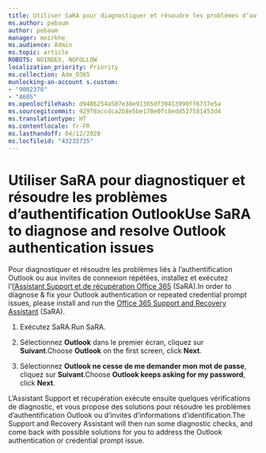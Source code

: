 ```yaml
---
title: Utiliser SaRA pour diagnostiquer et résoudre les problèmes d’authentification Outlook
ms.author: pebaum
author: pebaum
manager: mnirkhe
ms.audience: Admin
ms.topic: article
ROBOTS: NOINDEX, NOFOLLOW
localization_priority: Priority
ms.collection: Adm_O365
munlocking-an-account s.custom:
- "9002370"
- "4605"
ms.openlocfilehash: d9486254a507e38e91365df39413990ff6737e5a
ms.sourcegitcommit: 929f8accdca2b8e5be170e0fc8edd527581453d4
ms.translationtype: HT
ms.contentlocale: fr-FR
ms.lasthandoff: 04/12/2020
ms.locfileid: "43232735"
---
```

# <a name="use-sara-to-diagnose-and-resolve-outlook-authentication-issues"></a><span data-ttu-id="c6490-102">Utiliser SaRA pour diagnostiquer et résoudre les problèmes d’authentification Outlook</span><span class="sxs-lookup"><span data-stu-id="c6490-102">Use SaRA to diagnose and resolve Outlook authentication issues</span></span>

<span data-ttu-id="c6490-103">Pour diagnostiquer et résoudre les problèmes liés à l’authentification Outlook ou aux invites de connexion répétées, installez et exécutez l'[l’Assistant Support et de récupération Office 365](https://diagnostics.office.com/#/) (SaRA).</span><span class="sxs-lookup"><span data-stu-id="c6490-103">In order to diagnose & fix your Outlook authentication or repeated credential prompt issues, please install and run the [Office 365 Support and Recovery Assistant](https://diagnostics.office.com/#/) (SaRA).</span></span>

1. <span data-ttu-id="c6490-104">Exécutez SaRA.</span><span class="sxs-lookup"><span data-stu-id="c6490-104">Run SaRA.</span></span>

2. <span data-ttu-id="c6490-105">Sélectionnez **Outlook** dans le premier écran, cliquez sur **Suivant**.</span><span class="sxs-lookup"><span data-stu-id="c6490-105">Choose **Outlook** on the first screen, click **Next**.</span></span>

3. <span data-ttu-id="c6490-106">Sélectionnez **Outlook ne cesse de me demander mon mot de passe**, cliquez sur **Suivant**.</span><span class="sxs-lookup"><span data-stu-id="c6490-106">Choose **Outlook keeps asking for my password**, click **Next**.</span></span>

<span data-ttu-id="c6490-107">L’Assistant Support et récupération exécute ensuite quelques vérifications de diagnostic, et vous propose des solutions pour résoudre les problèmes d’authentification Outlook ou d’invites d’informations d’identification.</span><span class="sxs-lookup"><span data-stu-id="c6490-107">The Support and Recovery Assistant will then run some diagnostic checks, and come back with possible solutions for you to address the Outlook authentication or credential prompt issue.</span></span>
